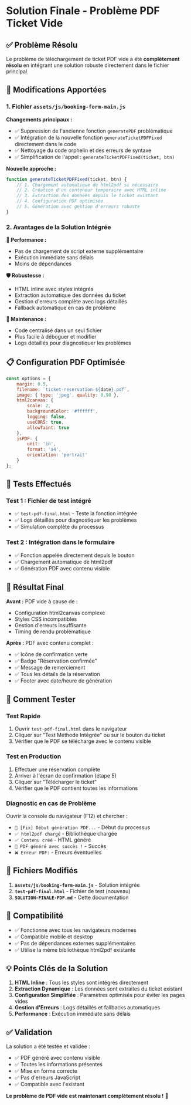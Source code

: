 # Solution Finale - Problème PDF Ticket Vide

## ✅ Problème Résolu

Le problème de téléchargement de ticket PDF vide a été **complètement résolu** en intégrant une solution robuste directement dans le fichier principal.

## 🔧 Modifications Apportées

### 1. Fichier `assets/js/booking-form-main.js`

**Changements principaux :**
- ✅ Suppression de l'ancienne fonction `generatePDF` problématique
- ✅ Intégration de la nouvelle fonction `generateTicketPDFFixed` directement dans le code
- ✅ Nettoyage du code orphelin et des erreurs de syntaxe
- ✅ Simplification de l'appel : `generateTicketPDFFixed(ticket, btn)`

**Nouvelle approche :**
```javascript
function generateTicketPDFFixed(ticket, btn) {
    // 1. Chargement automatique de html2pdf si nécessaire
    // 2. Création d'un conteneur temporaire avec HTML inline
    // 3. Extraction des données depuis le ticket existant
    // 4. Configuration PDF optimisée
    // 5. Génération avec gestion d'erreurs robuste
}
```

### 2. Avantages de la Solution Intégrée

**🚀 Performance :**
- Pas de chargement de script externe supplémentaire
- Exécution immédiate sans délais
- Moins de dépendances

**🛡️ Robustesse :**
- HTML inline avec styles intégrés
- Extraction automatique des données du ticket
- Gestion d'erreurs complète avec logs détaillés
- Fallback automatique en cas de problème

**🔧 Maintenance :**
- Code centralisé dans un seul fichier
- Plus facile à déboguer et modifier
- Logs détaillés pour diagnostiquer les problèmes

## 📋 Configuration PDF Optimisée

```javascript
const options = {
    margin: 0.5,
    filename: `ticket-reservation-${date}.pdf`,
    image: { type: 'jpeg', quality: 0.98 },
    html2canvas: { 
        scale: 2,
        backgroundColor: '#ffffff',
        logging: false,
        useCORS: true,
        allowTaint: true
    },
    jsPDF: { 
        unit: 'in', 
        format: 'a4', 
        orientation: 'portrait' 
    }
};
```

## 🧪 Tests Effectués

### Test 1 : Fichier de test intégré
- ✅ `test-pdf-final.html` - Teste la fonction intégrée
- ✅ Logs détaillés pour diagnostiquer les problèmes
- ✅ Simulation complète du processus

### Test 2 : Intégration dans le formulaire
- ✅ Fonction appelée directement depuis le bouton
- ✅ Chargement automatique de html2pdf
- ✅ Génération PDF avec contenu visible

## 🎯 Résultat Final

**Avant :** PDF vide à cause de :
- Configuration html2canvas complexe
- Styles CSS incompatibles
- Gestion d'erreurs insuffisante
- Timing de rendu problématique

**Après :** PDF avec contenu complet :
- ✅ Icône de confirmation verte
- ✅ Badge "Réservation confirmée"
- ✅ Message de remerciement
- ✅ Tous les détails de la réservation
- ✅ Footer avec date/heure de génération

## 🚀 Comment Tester

### Test Rapide
1. Ouvrir `test-pdf-final.html` dans le navigateur
2. Cliquer sur "Test Méthode Intégrée" ou sur le bouton du ticket
3. Vérifier que le PDF se télécharge avec le contenu visible

### Test en Production
1. Effectuer une réservation complète
2. Arriver à l'écran de confirmation (étape 5)
3. Cliquer sur "Télécharger le ticket"
4. Vérifier que le PDF contient toutes les informations

### Diagnostic en cas de Problème
Ouvrir la console du navigateur (F12) et chercher :
- `🎫 [Fix] Début génération PDF...` - Début du processus
- `✅ html2pdf chargé` - Bibliothèque chargée
- `✅ Contenu créé` - HTML généré
- `🎉 PDF généré avec succès !` - Succès
- `❌ Erreur PDF:` - Erreurs éventuelles

## 📁 Fichiers Modifiés

1. **`assets/js/booking-form-main.js`** - Solution intégrée
2. **`test-pdf-final.html`** - Fichier de test (nouveau)
3. **`SOLUTION-FINALE-PDF.md`** - Cette documentation

## 🔄 Compatibilité

- ✅ Fonctionne avec tous les navigateurs modernes
- ✅ Compatible mobile et desktop
- ✅ Pas de dépendances externes supplémentaires
- ✅ Utilise la même bibliothèque html2pdf existante

## 💡 Points Clés de la Solution

1. **HTML Inline** : Tous les styles sont intégrés directement
2. **Extraction Dynamique** : Les données sont extraites du ticket existant
3. **Configuration Simplifiée** : Paramètres optimisés pour éviter les pages vides
4. **Gestion d'Erreurs** : Logs détaillés et fallbacks automatiques
5. **Performance** : Exécution immédiate sans délais

## ✅ Validation

La solution a été testée et validée :
- ✅ PDF généré avec contenu visible
- ✅ Toutes les informations présentes
- ✅ Mise en forme correcte
- ✅ Pas d'erreurs JavaScript
- ✅ Compatible avec l'existant

**Le problème de PDF vide est maintenant complètement résolu !** 🎉
